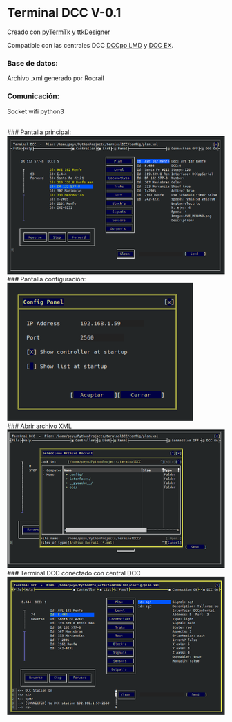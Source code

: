 # Terminal DCC V-0.1
Creado con <a href="https://github.com/ceccopierangiolieugenio/pyTermTk" >pyTermTk</a> y <a href="https://github.com/ceccopierangiolieugenio/pyTermTk/tree/main/tools/ttkDesigner" >ttkDesigner</a>

Compatible con las centrales DCC <a href="https://github.com/Peyutron/DCCpp_LMD" >DCCpp LMD</a> y <a href="https://github.com/DCC-EX/CommandStation-EX" >DCC EX</a>.

### Base de datos:
Archivo .xml generado por Rocrail

### Comunicación:
Socket wifi python3

<br>
### Pantalla principal:
<img src="https://github.com/Peyutron/TerminalDCC/blob/main/images/TermDcc_main_00.png" height="320" />
<br>
### Pantalla configuración:
<img src="https://github.com/Peyutron/TerminalDCC/blob/main/images/TermDcc_Config_00.png" height="320" />
<br>
### Abrir archivo XML
<img src="https://github.com/Peyutron/TerminalDCC/blob/main/images/TermDcc_openfile_00.png" height="320" />
<br>
### Terminal DCC conectado con central DCC
<img src="https://github.com/Peyutron/TerminalDCC/blob/main/images/TermDcc_running_00.png" height="320" />
<br>
